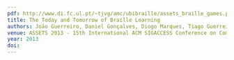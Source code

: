 ```yaml
---
pdf: http://www.di.fc.ul.pt/~tjvg/amc/ubibraille/assets_braille_games.pdf
title: The Today and Tomorrow of Braille Learning
authors: João Guerreiro, Daniel Gonçalves, Diogo Marques, Tiago Guerreiro, Hugo Nicolau, Kyle Montague
venue: ASSETS 2013 - 15th International ACM SIGACCESS Conference on Computers and Accessibility. Bellevue, USA, October, 2013
year: 2013
doi: 
---
```

